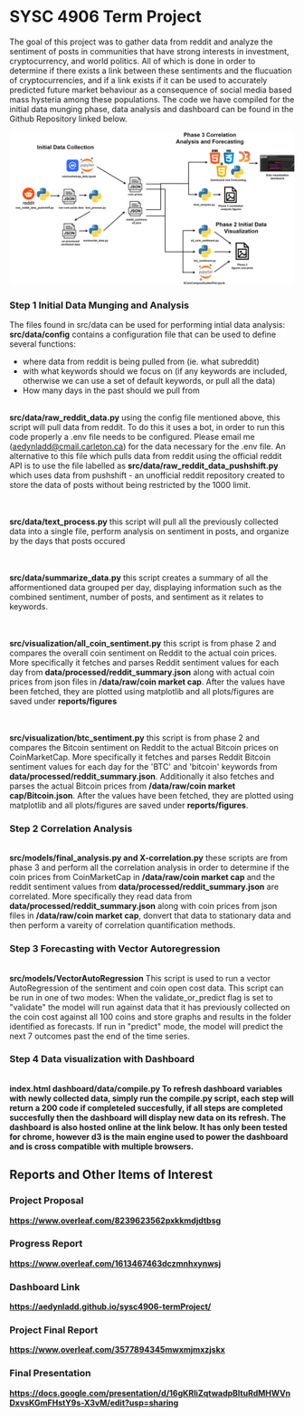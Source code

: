 # SYSC 4906 Term Project
The goal of this project was to gather data from reddit and analyze the sentiment of posts in communities that have strong interests in investment, cryptocurrency, and world politics. All of which is done in order to determine if there exists a link between these sentiments and the flucuation of cryptocurrencies, and if a link exists if it can be used to accurately predicted future market behaviour as a consequence of social media based mass hysteria among these populations. The code we have compiled for the initial data munging phase, data analysis and dashboard can be found in the Github Repository linked below.  

![plot](./reports/figures/project_overview.png)

### Step 1 Initial Data Munging and Analysis
The files found in src/data can be used for performing intial data analysis:
<br>
<b>src/data/config</b> contains a configuration file that can be used to define several functions:
 - where data from reddit is being pulled from (ie. what subreddit)
 - with what keywords should we focus on (if any keywords are included, otherwise we can use a set of default keywords, or pull all the data)
 - How many days in the past should we pull from
<br><br>

<b>src/data/raw_reddit_data.py</b> using the config file mentioned above, this script will pull data from reddit. To do this it uses a bot, in order to run this code properly a .env file needs to be configured. Please email me (aedynladd@cmail.carleton.ca) for the data necessary for the .env file. An alternative to this file which pulls data from reddit using the official reddit API is to use the file labelled as <b>src/data/raw_reddit_data_pushshift.py</b> which uses data from pushshift - an unofficial reddit repository created to store the data of posts without being restricted by the 1000 limit.

<br><br>
<b>src/data/text_process.py</b> this script will pull all the previously collected data into a single file, perform analysis on sentiment in posts, and organize by the days that posts occured

<br><br>
<b>src/data/summarize_data.py</b> this script creates a summary of all the afformentioned data grouped per day, displaying information such as the combined sentiment, number of posts, and sentiment as it relates to keywords.

<br><br>
<b>src/visualization/all_coin_sentiment.py</b> this script is from phase 2 and compares the overall coin sentiment on Reddit to the actual coin prices. More specifically it fetches and parses Reddit sentiment values for each day from <b>data/processed/reddit_summary.json</b> along with actual coin prices from json files in <b>/data/raw/coin market cap</b>. After the values have been fetched, they are plotted using matplotlib and all plots/figures are saved under <b>reports/figures</b>

<br><br>
<b>src/visualization/btc_sentiment.py</b> this script is from phase 2 and compares the Bitcoin sentiment on Reddit to the actual Bitcoin prices on CoinMarketCap. More specifically it fetches and parses Reddit Bitcoin sentiment values for each day for the 'BTC' and 'bitcoin' keywords from <b>data/processed/reddit_summary.json</b>. Additionally it also fetches and parses the actual Bitcoin prices from <b>/data/raw/coin market cap/Bitcoin.json</b>. After the values have been fetched, they are plotted using matplotlib and all plots/figures are saved under <b>reports/figures</b>.

### Step 2 Correlation Analysis
<br>
<b>src/models/final_analysis.py and X-correlation.py</b> these scripts are from phase 3 and perform all the correlation analysis in order to determine if the coin prices from CoinMarketCap in <b>/data/raw/coin market cap</b> and the reddit sentiment values from <b>data/processed/reddit_summary.json</b> are correlated. More specifically they read data from <b>data/processed/reddit_summary.json</b> along with coin prices from json files in <b>/data/raw/coin market cap</b>, donvert that data to stationary data and then perform a vareity of correlation quantification methods.

### Step 3 Forecasting with Vector Autoregression
<br>
<b>src/models/VectorAutoRegression</b>  This script is used to run a vector AutoRegression of the sentiment and coin open cost data. This script can be run in one of two modes: When the validate_or_predict flag is set to "validate" the model will run against data that it has previously collected on the coin cost against all 100 coins and store graphs and results in the folder identified as forecasts.  If run in "predict" mode, the model will predict the next 7 outcomes past the end of the time series.

### Step 4 Data visualization with Dashboard
<br>
<b>index.html<b>
<b>dashboard/data/compile.py</b>  To refresh dashboard variables with newly collected data, simply run the compile.py script, each step will return a 200 code if completeled succesfully, if all steps are completed succesfully then the dashboard will display new data on its refresh. The dashboard is also hosted online at the link below. It has only been tested for chrome, however d3 is the main engine used to power the dashboard and is cross compatible with multiple browsers.

## Reports and Other Items of Interest
### Project Proposal
https://www.overleaf.com/8239623562pxkkmdjdtbsg

### Progress Report
https://www.overleaf.com/1613467463dczmnhxynwsj

### Dashboard Link
https://aedynladd.github.io/sysc4906-termProject/

### Project Final Report
https://www.overleaf.com/3577894345mwxmjmxzjskx

### Final Presentation 
https://docs.google.com/presentation/d/16gKRliZqtwadpBltuRdMHWVnDxvsKGmFHstY9s-X3vM/edit?usp=sharing



